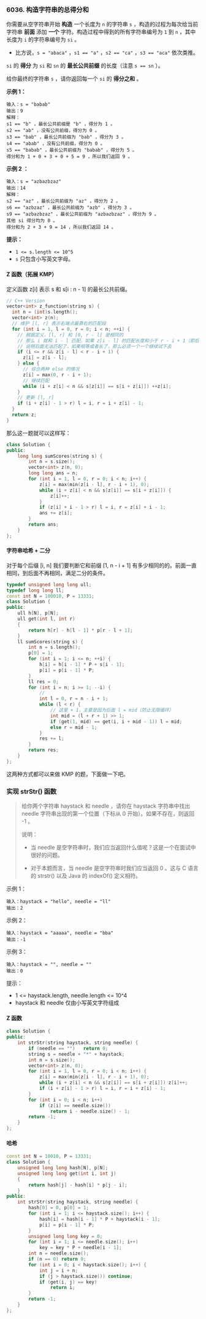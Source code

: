 ### 6036. 构造字符串的总得分和

你需要从空字符串开始 **构造** 一个长度为 `n` 的字符串 `s` ，构造的过程为每次给当前字符串 **前面** 添加 **一个** 字符。构造过程中得到的所有字符串编号为 `1` 到 `n` ，其中长度为 `i` 的字符串编号为 `si` 。

- 比方说，`s = "abaca"` ，`s1 == "a"` ，`s2 == "ca"` ，`s3 == "aca"` 依次类推。

`si` 的 **得分** 为 `si` 和 `sn` 的 **最长公共前缀** 的长度（注意 `s == sn` ）。

给你最终的字符串 `s` ，请你返回每一个 `si` 的 **得分之和** 。

**示例 1：**

```
输入：s = "babab"
输出：9
解释：
s1 == "b" ，最长公共前缀是 "b" ，得分为 1 。
s2 == "ab" ，没有公共前缀，得分为 0 。
s3 == "bab" ，最长公共前缀为 "bab" ，得分为 3 。
s4 == "abab" ，没有公共前缀，得分为 0 。
s5 == "babab" ，最长公共前缀为 "babab" ，得分为 5 。
得分和为 1 + 0 + 3 + 0 + 5 = 9 ，所以我们返回 9 。
```

**示例 2 ：**

```
输入：s = "azbazbzaz"
输出：14
解释：
s2 == "az" ，最长公共前缀为 "az" ，得分为 2 。
s6 == "azbzaz" ，最长公共前缀为 "azb" ，得分为 3 。
s9 == "azbazbzaz" ，最长公共前缀为 "azbazbzaz" ，得分为 9 。
其他 si 得分均为 0 。
得分和为 2 + 3 + 9 = 14 ，所以我们返回 14 。
```

**提示：**

- `1 <= s.length <= 10^5`
- `s` 只包含小写英文字母。

#### Z 函数（拓展 KMP）

定义函数 z[i] 表示 s 和 s[i : n - 1] 的最长公共前缀。

```cpp
// C++ Version
vector<int> z_function(string s) {
  int n = (int)s.length();
  vector<int> z(n);
  // 维护 [l, r] 表示右端点最靠右的匹配段
  for (int i = 1, l = 0, r = 0; i < n; ++i) {
    // 根据定义，[l, r] 和 [0, r - l] 是相同的
    // 那么 i 就和 i - l 匹配，如果 z[i - l] 的匹配长度和小于 r - i + 1（即后面这一节的长度）
    // 说明后面无法匹配了，如果相等或者长了，那么必须一个一个继续试下去
    if (i <= r && z[i - l] < r - i + 1) {
      z[i] = z[i - l];
    } else {
      // 综合两种 else 的情况
      z[i] = max(0, r - i + 1);
      // 继续匹配
      while (i + z[i] < n && s[z[i]] == s[i + z[i]]) ++z[i];
    }
    // 更新 [l, r]
    if (i + z[i] - 1 > r) l = i, r = i + z[i] - 1;
  }
  return z;
}
```

那么这一题就可以这样写：

```cpp
class Solution {
public:
    long long sumScores(string s) {
        int n = s.size();
        vector<int> z(n, 0);
        long long ans = n;
        for (int i = 1, l = 0, r = 0; i < n; i++) {
            z[i] = max(min(z[i - l], r - i + 1), 0);
            while (i + z[i] < n && s[z[i]] == s[i + z[i]]) {
                z[i]++;
            }
            if (z[i] + i - 1 > r) l = i, r = z[i] + i - 1;
            ans += z[i];
        }
        return ans;
    }
};
```

#### 字符串哈希 + 二分

对于每个后缀 [i, n] 我们要判断它和前缀 [1, n - i + 1] 有多少相同的的。前面一直相同，到后面不再相同，满足二分的条件。

```cpp
typedef unsigned long long ull;
typedef long long ll;
const int N = 100010, P = 13331;
class Solution {
public:
    ull h[N], p[N];
    ull get(int l, int r)
    {
        return h[r] - h[l - 1] * p[r - l + 1];
    }
    ll sumScores(string s) {
        int n = s.length();
        p[0] = 1;
        for (int i = 1; i <= n; ++i) {
            h[i] = h[i - 1] * P + s[i - 1];
            p[i] = p[i - 1] * P;
        }
        ll res = 0;
        for (int i = n; i >= 1; --i) {
            // 
            int l = 0, r = n - i + 1;
            while (l < r) {
                // 这里 + 1，主要是因为后面 l = mid（防止无限循环）
                int mid = (l + r + 1) >> 1;
                if (get(1, mid) == get(i, i + mid - 1)) l = mid;
                else r = mid - 1;
            }
            res += l;
        }
        return res;
    }
};
```

这两种方式都可以来做 KMP 的题，下面做一下吧。

### 实现 strStr() 函数

> 给你两个字符串 haystack 和 needle ，请你在 haystack 字符串中找出 needle 字符串出现的第一个位置（下标从 0 开始）。如果不存在，则返回  -1 。
>
> 说明：
>
> - 当 needle 是空字符串时，我们应当返回什么值呢？这是一个在面试中很好的问题。
>
> - 对于本题而言，当 needle 是空字符串时我们应当返回 0 。这与 C 语言的 strstr() 以及 Java 的 indexOf() 定义相符。

示例 1：

```
输入：haystack = "hello", needle = "ll"
输出：2
```

示例 2：

```
输入：haystack = "aaaaa", needle = "bba"
输出：-1
```

示例 3：

```
输入：haystack = "", needle = ""
输出：0
```


提示：

- 1 <= haystack.length, needle.length <= 10^4
- haystack 和 needle 仅由小写英文字符组成

#### Z 函数

```cpp
class Solution {
public:
    int strStr(string haystack, string needle) {
        if (needle == "")   return 0;
        string s = needle + "*" + haystack;
        int n = s.size();
        vector<int> z(n, 0);
        for (int i = 1, l = 0, r = 0; i < n; i++) {
            z[i] = max(min(z[i - l], r - i + 1), 0);
            while (i + z[i] < n && s[z[i]] == s[i + z[i]]) z[i]++;
            if (i + z[i] - 1 > r) l = i, r = i + z[i] - 1;
        }
        for (int i = 0; i < n; i++)
            if (z[i] == needle.size())
                return i - needle.size() - 1;
        return -1;
    }
};
```

#### 哈希

```cpp
const int N = 10010, P = 13331;
class Solution {
    unsigned long long hash[N], p[N];
    unsigned long long get(int i, int j)
    {
        return hash[j] - hash[i] * p[j - i];
    }
public:
    int strStr(string haystack, string needle) {
        hash[0] = 0, p[0] = 1;
        for (int i = 1; i <= haystack.size(); i++) {
            hash[i] = hash[i - 1] * P + haystack[i - 1];
            p[i] = p[i - 1] * P;
        }
        unsigned long long key = 0;
        for (int i = 1; i <= needle.size(); i++) 
            key = key * P + needle[i - 1];
        int n = needle.size();
        if (n == 0) return 0;
        for (int i = 0; i < haystack.size(); i++) {
            int j = i + n;
            if (j > haystack.size()) continue;
            if (get(i, j) == key)
                return i;
        }
        return -1;
    }
};
```

